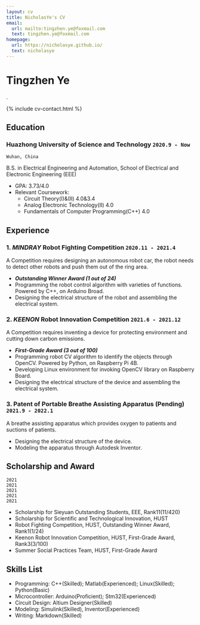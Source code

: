 ```yaml
---
layout: cv
title: NicholasYe's CV
email:
  url: mailto:tingzhen.ye@foxmail.com
  text: tingzhen.ye@foxmail.com
homepage:
  url: https://nicholasye.github.io/
  text: nicholasye
---
```


# Tingzhen Ye
.

<!--
include contact information from the front matter
Supported arguments:
    - homepage: url, text
    - phone
    - email
-->

{% include cv-contact.html %}

## Education

### **Huazhong University of Science and Technology** `2020.9 - Now`

```
Wuhan, China
```

B.S. in Electrical Engineering and Automation, School of Electrical and Electronic Engineering (EEE)
- GPA: 3.73/4.0
- Relevant Coursework: 
  - Circuit Theory(I)&(II) 4.0&3.4 
  - Analog Electronic Technology(II) 4.0 
  - Fundamentals of Computer Programming(C++) 4.0

## Experience

### **1. *MINDRAY* Robot Fighting Competition** `2020.11 - 2021.4`
A Competition requires designing an autonomous robot car, the robot needs to detect other robots and push them out of the ring area. 

- _**Outstanding Winner Award (1 out of 24)**_<br>
- Programming the robot control algorithm with varieties of functions. Powered by C++, on Arduino Broad.
- Designing the electrical structure of the robot and assembling the electrical system.

### **2. *KEENON* Robot Innovation Competition** `2021.6 - 2021.12`
A Competition requires inventing a device for protecting environment and cutting down carbon emissions. 

- _**First-Grade Award (3 out of 100)**_<br>
- Programming robot CV algorithm to identify the objects through OpenCV. Powered by Python, on Raspberry Pi 4B.
- Developing Linux environment for invoking OpenCV library on Raspberry Board.
- Designing the electrical structure of the device and assembling the electrical system.

### **3. Patent of Portable Breathe Assisting Apparatus (Pending)** `2021.9 - 2022.1`
A breathe assisting apparatus which provides oxygen to patients and suctions of patients.

- Designing the electrical structure of the device.
- Modeling the apparatus through Autodesk Inventor.

## Scholarship and Award

```
2021
2021
2021
2021
2021
```

- Scholarship for Sieyuan Outstanding Students, EEE, Rank11(11/420)
- Scholarship for Scientific and Technological Innovation, HUST
- Robot Fighting Competition, HUST, Outstanding Winner Award, Rank1(1/24)
- Keenon Robot Innovation Competition, HUST, First-Grade Award, Rank3(3/100)
- Summer Social Practices Team, HUST, First-Grade Award

## Skills List

- Programming: C++(Skilled); Matlab(Experienced); Linux(Skilled); Python(Basic)
- Microcontroller: Arduino(Proficient); Stm32(Experienced)
- Circuit Design: Altium Designer(Skilled)
- Modeling: Simulink(Skilled), Inventor(Experienced)
- Writing: Markdown(Skilled)

<!-- ### Footer

Last updated: 2022.2.23 -->
